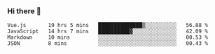 ### Hi there 👋

<!--
**xin-code/Xin-code** is a ✨ _special_ ✨ repository because its `README.md` (this file) appears on your GitHub profile.

Here are some ideas to get you started:
<!--START_SECTION:waka-->
```text
Vue.js       19 hrs 5 mins   ██████████████▒░░░░░░░░░░   56.88 % 
JavaScript   14 hrs 7 mins   ██████████▓░░░░░░░░░░░░░░   42.09 % 
Markdown     10 mins         ░░░░░░░░░░░░░░░░░░░░░░░░░   00.53 % 
JSON         8 mins          ░░░░░░░░░░░░░░░░░░░░░░░░░   00.43 % 
```
<!--END_SECTION:waka-->
